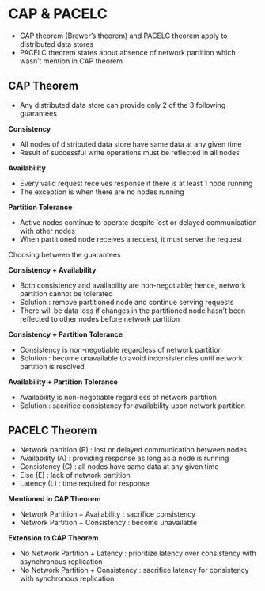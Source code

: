# CAP & PACELC

- CAP theorem (Brewer’s theorem) and PACELC theorem apply to distributed data stores
- PACELC theorem states about absence of network partition which wasn’t mention in CAP theorem

## CAP Theorem

- Any distributed data store can provide only 2 of the 3 following guarantees

**Consistency**

- All nodes of distributed data store have same data at any given time
- Result of successful write operations must be reflected in all nodes

**Availability**

- Every valid request receives response if there is at least 1 node running
- The exception is when there are no nodes running

**Partition Tolerance**

- Active nodes continue to operate despite lost or delayed communication with other nodes
- When partitioned node receives a request, it must serve the request

<aside>Choosing between the guarantees</aside>

**Consistency + Availability**

- Both consistency and availability are non-negotiable; hence, network partition cannot be tolerated
- Solution : remove partitioned node and continue serving requests
- There will be data loss if changes in the partitioned node hasn’t been reflected to other nodes before network partition

**Consistency + Partition Tolerance**

- Consistency is non-negotiable regardless of network partition
- Solution : become unavailable to avoid inconsistencies until network partition is resolved

**Availability + Partition Tolerance**

- Availability is non-negotiable regardless of network partition
- Solution : sacrifice consistency for availability upon network partition

## PACELC Theorem

- Network partition (P) : lost or delayed communication between nodes
- Availability (A) : providing response as long as a node is running
- Consistency (C) : all nodes have same data at any given time
- Else (E) : lack of network partition
- Latency (L) : time required for response

**Mentioned in CAP Theorem**

- Network Partition + Availability : sacrifice consistency
- Network Partition + Consistency : become unavailable

**Extension to CAP Theorem**

- No Network Partition + Latency : prioritize latency over consistency with asynchronous replication
- No Network Partition + Consistency : sacrifice latency for consistency with synchronous replication